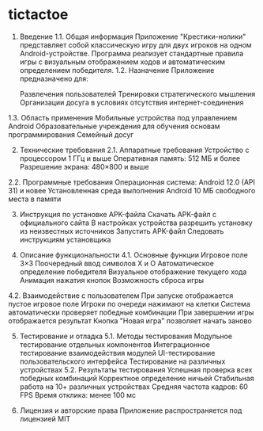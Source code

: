 # tictactoe
1. Введение
   1.1. Общая информация
       Приложение "Крестики-нолики" представляет собой классическую игру для двух игроков на одном Android-устройстве. Программа реализует стандартные правила игры с визуальным отображением ходов и автоматическим определением победителя.
  1.2. Назначение
    Приложение предназначено для:
    
    Развлечения пользователей
    Тренировки стратегического мышления
    Организации досуга в условиях отсутствия интернет-соединения
   
1.3. Область применения
   Мобильные устройства под управлением Android
   Образовательные учреждения для обучения основам программирования
   Семейный досуг

2. Технические требования
  2.1. Аппаратные требования
    Устройство с процессором 1 ГГц и выше
    Оперативная память: 512 МБ и более
    Разрешение экрана: 480×800 и выше
   
  2.2. Программные требования
    Операционная система: Android 12.0 (API 31) и новее
    Установленная среда выполнения Android
    10 МБ свободного места в памяти
   
3. Инструкция по установке APK-файла
  Скачать APK-файл с официального сайта
  В настройках устройства разрешить установку из неизвестных источников
  Запустить APK-файл
  Следовать инструкциям установщика

4. Описание функциональности
  4.1. Основные функции
    Игровое поле 3×3
    Поочередный ввод символов X и O
    Автоматическое определение победителя
    Визуальное отображение текущего хода
    Анимация нажатия кнопок
    Возможность сброса игры
   
  4.2. Взаимодействие с пользователем
    При запуске отображается пустое игровое поле
    Игроки по очереди нажимают на клетки
    Система автоматически проверяет победные комбинации
    При завершении игры отображается результат
    Кнопка "Новая игра" позволяет начать заново

5. Тестирование и отладка
  5.1. Методы тестирования
    Модульное тестирование отдельных компонентов
    Интеграционное тестирование взаимодействия модулей
    UI-тестирование пользовательского интерфейса
    Тестирование на различных устройствах
  5.2. Результаты тестирования
    Успешная проверка всех победных комбинаций
    Корректное определение ничьей
    Стабильная работа на 10+ различных устройствах
    Средняя частота кадров: 60 FPS
    Время отклика: менее 100 мс
   
7. Лицензия и авторские права
  Приложение распространяется под лицензией MIT
